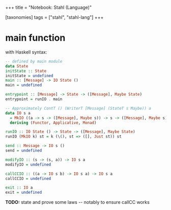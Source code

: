+++
title = "Notebook: Stahl (Language)"

[taxonomies]
tags = ["stahl", "stahl-lang"]
+++

main function
=============

with Haskell syntax:

```haskell
-- defined by main module
data State
initState :: State
initState = undefined
main :: [Message] -> IO State ()
main = undefined

entrypoint :: [Message] -> State -> ([Message], Maybe State)
entrypoint = runIO . main

-- Approximately ContT () (WriterT [Message] (StateT s Maybe)) a
data IO s a
  = MkIO ((a -> s -> ([Message], Maybe s)) -> s -> ([Message], Maybe s))
  deriving (Functor, Applicative, Monad)

runIO :: IO State () -> State -> ([Message], Maybe State)
runIO (MkIO k) st = k (\(), st => ([], Just st)) st

send :: Message -> IO s ()
send = undefined

modifyIO :: (s -> (s, a)) -> IO s a
modifyIO = undefined

callCCIO :: ((a -> IO s b) -> IO s a) -> IO s a
callCCIO = undefined

exit :: IO a
exit = undefined
```

**TODO:** state and prove some laws -- notably to ensure callCC works
